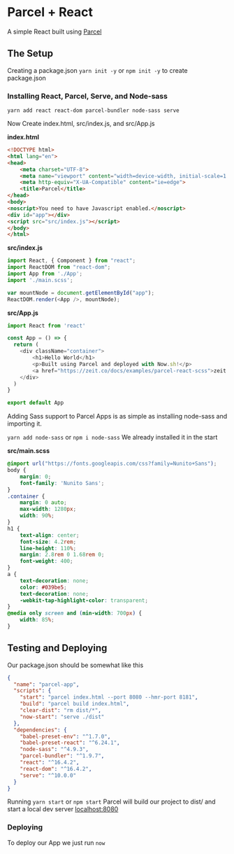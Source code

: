 # Parcel + React
A simple React built using [Parcel](https://parceljs.org/getting_started.html)

## The Setup
Creating a package.json
`yarn init -y`
or
`npm init -y`
to create package.json

### Installing React, Parcel, Serve, and Node-sass
`yarn add react react-dom parcel-bundler node-sass serve`


Now Create index.html, src/index.js, and src/App.js

**index.html**
```html
<!DOCTYPE html>
<html lang="en">
<head>
    <meta charset="UTF-8">
    <meta name="viewport" content="width=device-width, initial-scale=1.0">
    <meta http-equiv="X-UA-Compatible" content="ie=edge">
    <title>Parcel</title>
</head>
<body>
<noscript>You need to have Javascript enabled.</noscript>
<div id="app"></div>
<script src="src/index.js"></script>
</body>
</html>
```

**src/index.js**
```js
import React, { Component } from "react";
import ReactDOM from "react-dom";
import App from './App';
import './main.scss'; 

var mountNode = document.getElementById("app");
ReactDOM.render(<App />, mountNode);
```

**src/App.js**
```js
import React from 'react'

const App = () => {
  return (
    <div className="container">
        <h1>Hello World</h1>
        <p>Built using Parcel and deployed with Now.sh!</p>
        <a href="https://zeit.co/docs/examples/parcel-react-scss">zeit.co/docs</a>
    </div>
  )
}

export default App
```

Adding Sass support to Parcel Apps is as simple as installing node-sass and importing it.

`yarn add node-sass` or `npm i node-sass`
We already installed it in the start

**src/main.scss**
```scss
@import url("https://fonts.googleapis.com/css?family=Nunito+Sans");
body {
    margin: 0;
    font-family: 'Nunito Sans';
}
.container {
    margin: 0 auto;
    max-width: 1280px;
    width: 90%;
}
h1 {
    text-align: center;
    font-size: 4.2rem;
    line-height: 110%;
    margin: 2.8rem 0 1.68rem 0;
    font-weight: 400;
}
a {
    text-decoration: none;
    color: #039be5;
    text-decoration: none;
    -webkit-tap-highlight-color: transparent;
}
@media only screen and (min-width: 700px) {
    width: 85%;
}
```

## Testing and Deploying
Our package.json should be somewhat like this
```json
{
  "name": "parcel-app",
  "scripts": {
    "start": "parcel index.html --port 8080 --hmr-port 8181",
    "build": "parcel build index.html",
    "clear-dist": "rm dist/*",
    "now-start": "serve ./dist"
  },
  "dependencies": {
    "babel-preset-env": "^1.7.0",
    "babel-preset-react": "^6.24.1",
    "node-sass": "^4.9.3",
    "parcel-bundler": "^1.9.7",
    "react": "^16.4.2",
    "react-dom": "^16.4.2",
    "serve": "^10.0.0"
  }
}
```

Running `yarn start` or `npm start` Parcel will build our project to dist/
and start a local dev server [localhost:8080](http://localhost:8080)

### Deploying
To deploy our App we just run
`now`

